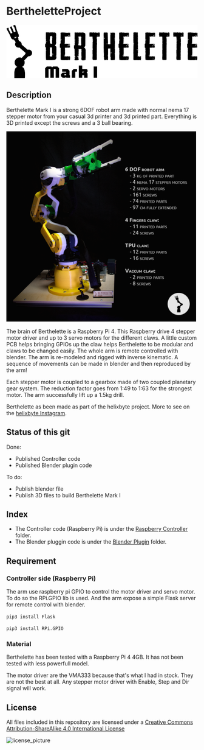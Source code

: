 # BertheletteProject

![BertheletteMarkI](https://raw.githubusercontent.com/lucblender/BertheletteProject/master/Ressources/Berthelette%20concept_whitebg.png)

## Description

Berthelette Mark I is a strong 6DOF robot arm made with normal nema 17 stepper motor from your casual 3d printer and 3d printed part. Everything is 3D printed except the screws and a 3 ball bearing.


<img src="https://raw.githubusercontent.com/lucblender/BertheletteProject/master/Ressources/BertheletteID.png" height="500">

The brain of Berthelette is a Raspberry Pi 4. This Raspberry drive 4 stepper motor driver and up to 3 servo motors for the different claws. A little custom PCB helps bringing GPIOs up the claw helps Berthelette to be modular and claws to be changed easily. The whole arm is remote controlled with blender. The arm is re-modeled and rigged with inverse kinematic. A sequence of movements can be made in blender and then reproduced by the arm!

Each stepper motor is coupled to a gearbox made of two coupled planetary gear system. The reduction factor goes from 1:49 to 1:63 for the strongest motor. The arm successfully lift up a 1.5kg drill.

Berthelette as been made as part of the helixbyte project. More to see on the [helixbyte Instagram](https://www.instagram.com/helixbyte/).

## Status of this git 

Done:

- Published Controller code
- Published Blender plugin code

To do:

- Publish blender file
- Publish 3D files to build Berthelette Mark I 

## Index

- The Controller code (Raspberry Pi) is under the [Raspberry Controller](https://github.com/lucblender/BertheletteProject/tree/master/Raspberry%20Controller) folder.
- The Blender pluggin code is under the [Blender Plugin](https://github.com/lucblender/BertheletteProject/tree/master/Blender%20Plugin) folder.


## Requirement

### Controller side (Raspberry Pi)

The arm use raspberry pi GPIO to control the motor driver and servo motor. To do so the RPi.GPIO lib is used. And the arm expose a simple Flask server for remote control with blender.

```pip3 install Flask```

```pip3 install RPi.GPIO```

### Material

Berthelette has been tested with a Raspberry Pi 4 4GB. It has not been tested with less powerfull model.

The motor driver are the VMA333 because that's what I had in stock. They are not the best at all. Any stepper motor driver with Enable, Step and Dir signal will work.


## License

All files included in this repository are licensed under a [Creative Commons Attribution-ShareAlike 4.0 International License](http://creativecommons.org/licenses/by-sa/4.0/) 

![license_picture](https://licensebuttons.net/l/by-sa/3.0/88x31.png)
